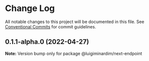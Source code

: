 # Change Log

All notable changes to this project will be documented in this file.
See [Conventional Commits](https://conventionalcommits.org) for commit guidelines.

## 0.1.1-alpha.0 (2022-04-27)

**Note:** Version bump only for package @luigiminardim/next-endpoint
